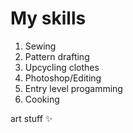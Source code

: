 My skills
====
1. Sewing
2. Pattern drafting
3. Upcycling clothes
4. Photoshop/Editing 
5. Entry level progamming 
6. Cooking 

art stuff :sparkles:




